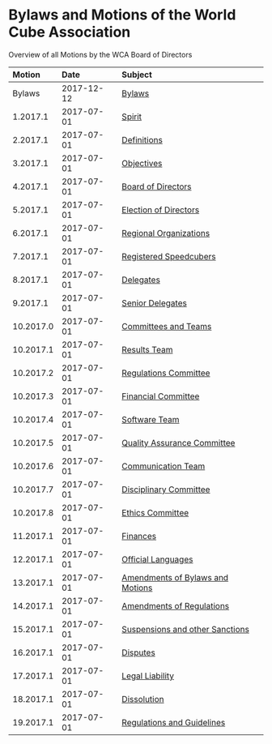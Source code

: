 # Bylaws and Motions of the World Cube Association

Overview of all Motions by the WCA Board of Directors

| Motion | Date | Subject |
| :--------- | :--------- | :--------- |
| Bylaws | 2017-12-12 | [Bylaws](./wca-bylaws.md) |
| 1.2017.1 | 2017-07-01 | [Spirit](./wca-motions/1-Spirit.md) |
| 2.2017.1 | 2017-07-01 | [Definitions](./wca-motions/2-Definitions.md) |
| 3.2017.1 | 2017-07-01 | [Objectives](./wca-motions/3-Objectives.md) |
| 4.2017.1 | 2017-07-01 | [Board of Directors](./wca-motions/4-Board_of_Directors.md) |
| 5.2017.1 | 2017-07-01 | [Election of Directors](./wca-motions/5-Election_of_Directors.md) |
| 6.2017.1 | 2017-07-01 | [Regional Organizations](./wca-motions/6-Regional_Organizations.md) |
| 7.2017.1 | 2017-07-01 | [Registered Speedcubers](./wca-motions/7-Registered_Speedcubers.md) |
| 8.2017.1 | 2017-07-01 | [Delegates](./wca-motions/8-Delegates.md) |
| 9.2017.1 | 2017-07-01 | [Senior Delegates](./wca-motions/9-Senior_Delegates.md) |
| 10.2017.0 | 2017-07-01 | [Committees and Teams](./wca-motions/10-Committees_and_Teams.md) |
| 10.2017.1 | 2017-07-01 | [Results Team](./wca-motions/10-Results_Team.md) |
| 10.2017.2 | 2017-07-01 | [Regulations Committee](./wca-motions/10-Regulations_Committee.md) |
| 10.2017.3 | 2017-07-01 | [Financial Committee](./wca-motions/10-Financial_Committee.md) |
| 10.2017.4 | 2017-07-01 | [Software Team](./wca-motions/10-Software_Team.md) |
| 10.2017.5 | 2017-07-01 | [Quality Assurance Committee](./wca-motions/10-Quality_Assurance_Committee.md) |
| 10.2017.6 | 2017-07-01 | [Communication Team](./wca-motions/10-Communication_Team.md) |
| 10.2017.7 | 2017-07-01 | [Disciplinary Committee](./wca-motions/10-Disciplinary_Committee.md) |
| 10.2017.8 | 2017-07-01 | [Ethics Committee](./wca-motions/10-Ethics_Committee.md) |
| 11.2017.1 | 2017-07-01 | [Finances](./wca-motions/11-Finances.md) |
| 12.2017.1 | 2017-07-01 | [Official Languages](./wca-motions/12-Official_Languages.md) |
| 13.2017.1 | 2017-07-01 | [Amendments of Bylaws and Motions](./wca-motions/13-Amendments_of_Bylaws_and_Motions.md) |
| 14.2017.1 | 2017-07-01 | [Amendments of Regulations](./wca-motions/14-Amendments_of_Regulations.md) |
| 15.2017.1 | 2017-07-01 | [Suspensions and other Sanctions](./wca-motions/15-Suspensions_and_other_Sanctions.md) |
| 16.2017.1 | 2017-07-01 | [Disputes](./wca-motions/16-Disputes.md) |
| 17.2017.1 | 2017-07-01 | [Legal Liability](./wca-motions/17-Legal_Liability.md) |
| 18.2017.1 | 2017-07-01 | [Dissolution](./wca-motions/18-Dissolution.md) |
| 19.2017.1 | 2017-07-01 | [Regulations and Guidelines](./wca-motions/19-Regulations_and_Guidelines.md) |
